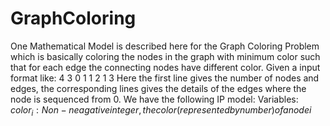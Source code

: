 # GraphColoring
One Mathematical Model is described here for the Graph Coloring Problem which is basically coloring the nodes in the graph with minimum color such that for each edge the connecting nodes have different color.
Given a input format like:
4 3
0 1
1 2
1 3
Here the first line gives the number of nodes and edges, the corresponding lines gives the details of the edges where the node is sequenced from 0.
We have the following IP model:
Variables: 
$color_{i}: Non-neagative integer, the color (represented by number) of a node i$
